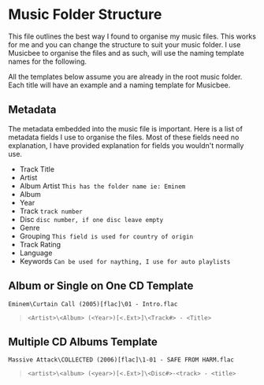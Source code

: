 # Music Folder Structure
This file outlines the best way I found to organise my music files. This works for me and you can change the structure to suit your music folder. I use Musicbee to organise the files and as such, will use the naming template names for the following.

All the templates below assume you are already in the root music folder. Each title will have an example and a naming template for Musicbee.
## Metadata
The metadata embedded into the music file is important. Here is a list of metadata fields I use to organise the files. Most of these fields need no explanation, I have provided explanation for fields you wouldn't normally use.
* Track Title
* Artist
* Album Artist `This has the folder name ie: Eminem`
* Album
* Year
* Track `track number`
* Disc `disc number, if one disc leave empty`
* Genre
* Grouping `This field is used for country of origin`
* Track Rating
* Language
* Keywords `Can be used for naything, I use for auto playlists`
## Album or Single on One CD Template
`Eminem\Curtain Call (2005)[flac]\01 - Intro.flac`
> `<Artist>\<Album> (<Year>)[<.Ext>]\<Track#> - <Title>`
## Multiple CD Albums Template
`Massive Attack\COLLECTED (2006)[flac]\1-01 - SAFE FROM HARM.flac`
> `<artist>\<album> (<year>)[<.Ext>]\<Disc#>-<track> - <title>`
